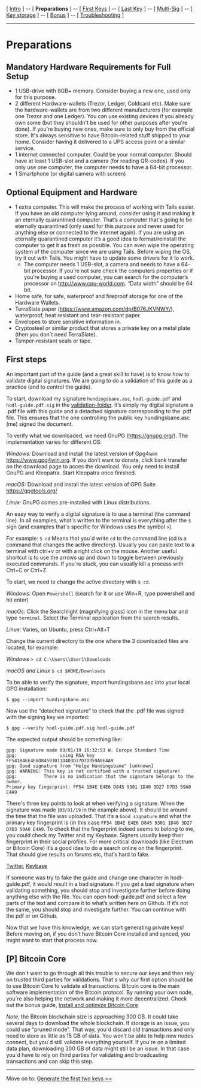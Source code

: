 [ [Intro](README.md) ] -- [ **Preparations** ] -- [ [First Keys](hodl-guide_20_first-keys.md) ] -- [ [Last Key](hodl-guide_30_last-key.md) ] -- [ [Multi-Sig](hodl-guide_40_multi-sig.md) ] -- [ [Key storage](hodl-guide_50_key-storage.md
) ] -- [ [Bonus](hodl-guide_60_bonus.md) ] -- [ [Troubleshooting](hodl-guide_70_troubleshooting.md) ]

-------

# Preparations

## Mandatory Hardware Requirements for Full Setup

*	1 USB-drive with 8GB+ memory. Consider buying a new one, used only for this purpose.
*	2 different Hardware-wallets (Trezor, Ledger, Coldcard etc). Make sure the hardware-wallets are from two different manufacturers (for example one Trezor and one Ledger). You can use existing devices if you already own some (but they shouldn't be used for other purposes after you're done). If you're buying new ones, make sure to only buy from the official store. It's always sensitive to have Bitcoin-related stuff shipped to your home. Consider having it delivered to a UPS access point or a similar service.
*	1 internet connected computer. Could be your normal computer. Should have at least 1 USB-slot and a camera (for reading QR-codes). If you only use one computer, the computer needs to have a 64-bit processor.
*	1 Smartphone (or digital camera with screen)

## Optional Equipment and Hardware 

* 1 extra computer. This will make the process of working with Tails easier. If you have an old computer lying around, consider using it and making it an eternally quarantined computer. That’s a computer that´s going to be eternally quarantined (only used for this purpose and never used for anything else or connected to the internet again). If you are using an eternally quarantined computer it’s a good idea to format/reinstall the computer to get it as fresh as possible. You can even wipe the operating system of the computer since we are using Tails. Before wiping the OS, try it out with Tails. You might have to update some drivers for it to work. 
  * The computer needs 1 USB-slot, a camera and needs to have a 64-bit processor. If you’re not sure check the computers properties or if you’re buying a used computer, you can search for the computer’s processor on http://www.cpu-world.com. “Data width” should be 64 bit. 
*	Home safe, for safe, waterproof and fireproof storage for one of the Hardware Wallets.
*	TerraSlate paper (https://www.amazon.com/dp/B076JKVNWY/), waterproof, heat resistant and tear-resistant paper.
*	Envelopes to store sensitive information in. 
*	Cryptosteel or similar product that stores a private key on a metal plate (then you don´t need TerraSlate).
*	Tamper-resistant seals or tape.

## First steps

An important part of the guide (and a great skill to have) is to know how to validate digital signatures. We are going to do a validation of this guide as a practice (and to control the guide).

To start, download my signature `hundingsbane.asc`, `hodl-guide.pdf` and `hodl-guide.pdf.sig` in the [validation-folder](validation). It’s simply my digital signature a .pdf file with this guide and a detached signature corresponding to the .pdf file. This ensures that the one controlling the public key hundingsbane.asc (me) signed the document.   

To verify what we downloaded, we need GnuPG (https://gnupg.org/). The implementation varies for different OS:

*Windows:* Download and install the latest version of Gpg4win https://www.gpg4win.org. If you don’t want to donate, click bank transfer on the download page to acces the download. You only need to install GnuPG and Kleopatra. Start Kleopatra once finished. 

*macOS:* Download and install the latest version of GPG Suite https://gpgtools.org/ 

*Linux:* GnuPG comes pre-installed with Linux distributions.

An easy way to verify a digital signature is to use a terminal (the command line). 
In all examples, what´s written to the terminal is everything after the `$` sign (and examples that's specific for Windows uses the symbol `>`). 

For example: `$ cd` 
Means that you´d write `cd` to the command line (cd is a command that changes the active directory). 
Usually you can paste text to a terminal with ctrl+v or with a right click on the mouse. Another useful shortcut is to use the arrows up and down to toggle between previously executed commands. If you´re stuck, you can usually kill a process with Ctrl+C or Ctrl+Z. 

To start, we need to change the active directory with `$ cd`. 

*Windows:* Open `Powershell` (search for it or use Win+R, type powershell and hit enter) 

*macOs:* Click the Searchlight (magnifying glass) icon in the menu bar and type `terminal`. Select the Terminal application from the search results. 

*Linux:* Varies, on Ubuntu, press Ctrl+Alt+T 

Change the current directory to the one where the 3 downloaded files are located, for example: 

*Windows* `> cd C:\Users\\User1\Downloads` 

*macOS and Linux* `$ cd $HOME/Downloads` 

To be able to verify the signature, import hundingsbane.asc into your local GPG installation: 

`$ gpg --import hundingsbane.asc` 

Now use the “detached signature” to check that the .pdf file was signed with the signing key we imported: 

`$ gpg --verify hodl-guide.pdf.sig hodl-guide.pdf` 

The expected output should be something like:

```
gpg: Signature made 03/01/19 16:32:53 W. Europe Standard Time
gpg:                using RSA key FF541B4EE4E6D84593011D403D27D7D359A0E4A9
gpg: Good signature from "Helge Hundingsbane" [unknown]
gpg: WARNING: This key is not certified with a trusted signature!
gpg:          There is no indication that the signature belongs to the owner.
Primary key fingerprint: FF54 1B4E E4E6 D845 9301 1D40 3D27 D7D3 59A0 E4A9
```

There's three key points to look at when verifying a signature. When the signature was made (`03/01/19` in the example above). It should be around the time that the file was uploaded. That it’s a `Good signature` and what the primary key fingerprint is (in this case `FF54 1B4E E4E6 D845 9301 1D40 3D27 D7D3 59A0 E4A9`. 
To check that the fingerprint indeed seems to belong to me, you could check my Twitter and my Keybase. Signers usually keep their fingerprint in their social profiles. For more critical downloads (like Electrum or Bitcoin Core) it’s a good idea to do a search online on the fingerprint. That should give results on forums etc, that’s hard to fake. 

[Twitter](https://twitter.com/HelgeHunding), [Keybase](https://keybase.io/helgehunding)

If someone was try to fake the guide and change one character in hodl-guide.pdf, it would result in a bad signature. If you get a bad signature when validating something, you should stop and investigate further before doing anything else with the file. You can open hodl-guide.pdf and select a few parts of the text and compare it to what’s written here on Github. If it’s not the same, you should stop and investigate further. You can continue with the pdf or on Github.

Now that we have this knowledge, we can start generating private keys! Before moving on, if you don’t have Bitcoin Core installed and synced, you might want to start that process now.

## [P] Bitcoin Core

We don´t want to go through all this trouble to secure our keys and then rely on trusted third parties for validations. That´s why our first option should be to use Bitcoin Core to validate all transactions. Bitcoin core is the main software implementation of the Bitcoin protocol. By running your own node, you´re also helping the network and making it more decentralized. 
Check out the bonus guide, [Install and optimize Bitcoin Core](hodl-guide_61_bitcoin-core.md)

*Note*, the Bitcoin blockchain size is approaching 300 GB. It could take several days to download the whole blockchain. If storage is an issue, you could use “pruned mode”. That way, you´d discard old transactions and only need to store as little as 15 GB of data. You won’t be able to help new nodes connect, but you´d still validate everything yourself. If you´re on a limited data plan, downloading 300 GB of data might still be an issue. In that case you´d have to rely on third parties for validating and broadcasting transactions and can skip this step.

---
Move on to: [Generate the first two keys >>](hodl-guide_20_first-keys.md)

